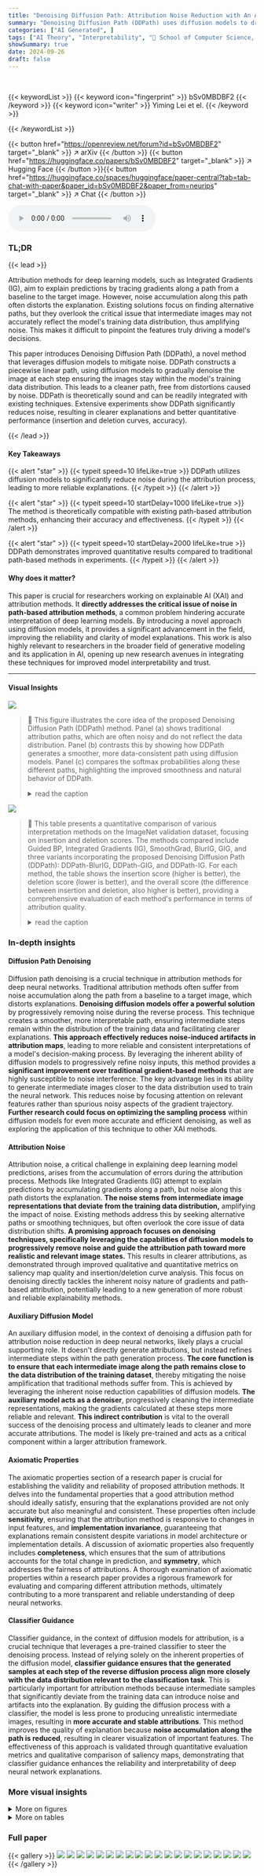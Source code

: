 ```yaml
---
title: "Denoising Diffusion Path: Attribution Noise Reduction with An Auxiliary Diffusion Model"
summary: "Denoising Diffusion Path (DDPath) uses diffusion models to dramatically reduce noise in attribution methods for deep neural networks, leading to clearer explanations and improved quantitative results."
categories: ["AI Generated", ]
tags: ["AI Theory", "Interpretability", "🏢 School of Computer Science, Fudan University",]
showSummary: true
date: 2024-09-26
draft: false
---
```


<br>

{{< keywordList >}}
{{< keyword icon="fingerprint" >}} bSv0MBDBF2 {{< /keyword >}}
{{< keyword icon="writer" >}} Yiming Lei et el. {{< /keyword >}}
 
{{< /keywordList >}}

{{< button href="https://openreview.net/forum?id=bSv0MBDBF2" target="_blank" >}}
↗ arXiv
{{< /button >}}
{{< button href="https://huggingface.co/papers/bSv0MBDBF2" target="_blank" >}}
↗ Hugging Face
{{< /button >}}{{< button href="https://huggingface.co/spaces/huggingface/paper-central?tab=tab-chat-with-paper&paper_id=bSv0MBDBF2&paper_from=neurips" target="_blank" >}}
↗ Chat
{{< /button >}}




<audio controls>
    <source src="https://ai-paper-reviewer.com/bSv0MBDBF2/podcast.wav" type="audio/wav">
    Your browser does not support the audio element.
</audio>


### TL;DR


{{< lead >}}

Attribution methods for deep learning models, such as Integrated Gradients (IG), aim to explain predictions by tracing gradients along a path from a baseline to the target image. However, noise accumulation along this path often distorts the explanation. Existing solutions focus on finding alternative paths, but they overlook the critical issue that intermediate images may not accurately reflect the model's training data distribution, thus amplifying noise. This makes it difficult to pinpoint the features truly driving a model's decisions. 

This paper introduces Denoising Diffusion Path (DDPath), a novel method that leverages diffusion models to mitigate noise. DDPath constructs a piecewise linear path, using diffusion models to gradually denoise the image at each step ensuring the images stay within the model's training data distribution. This leads to a cleaner path, free from distortions caused by noise.  DDPath is theoretically sound and can be readily integrated with existing techniques.  Extensive experiments show DDPath significantly reduces noise, resulting in clearer explanations and better quantitative performance (insertion and deletion curves, accuracy). 

{{< /lead >}}


#### Key Takeaways

{{< alert "star" >}}
{{< typeit speed=10 lifeLike=true >}} DDPath utilizes diffusion models to significantly reduce noise during the attribution process, leading to more reliable explanations. {{< /typeit >}}
{{< /alert >}}

{{< alert "star" >}}
{{< typeit speed=10 startDelay=1000 lifeLike=true >}} The method is theoretically compatible with existing path-based attribution methods, enhancing their accuracy and effectiveness. {{< /typeit >}}
{{< /alert >}}

{{< alert "star" >}}
{{< typeit speed=10 startDelay=2000 lifeLike=true >}} DDPath demonstrates improved quantitative results compared to traditional path-based methods in experiments. {{< /typeit >}}
{{< /alert >}}

#### Why does it matter?
This paper is crucial for researchers working on explainable AI (XAI) and attribution methods.  It **directly addresses the critical issue of noise in path-based attribution methods**, a common problem hindering accurate interpretation of deep learning models. By introducing a novel approach using diffusion models, it provides a significant advancement in the field, improving the reliability and clarity of model explanations.  This work is also highly relevant to researchers in the broader field of generative modeling and its application in AI, opening up new research avenues in integrating these techniques for improved model interpretability and trust.

------
#### Visual Insights



![](https://ai-paper-reviewer.com/bSv0MBDBF2/figures_1_1.jpg)

> 🔼 This figure illustrates the core idea of the proposed Denoising Diffusion Path (DDPath) method.  Panel (a) shows traditional attribution paths, which are often noisy and do not reflect the data distribution. Panel (b) contrasts this by showing how DDPath generates a smoother, more data-consistent path using diffusion models. Panel (c) compares the softmax probabilities along these different paths, highlighting the improved smoothness and natural behavior of DDPath.
> <details>
> <summary>read the caption</summary>
> Figure 1: Motivation illustration of DDPath. The symbol x' denotes the baseline image and x the target image. (a) The existing paths are irrelevant to data distributions. (b) The proposed denoising diffusion path approaches the distribution of real data. (c) Traditional IG [8] and SmoothGrad [9] struggle to maintain a continuously increasing Softmax probability along the integration path. This behavior can be counterintuitive and contradict human cognition, where the confidence in a prediction should generally rise as evidence accumulates. In contrast, the proposed DDPath achieves a more natural behavior by ensuring a continuously increasing Softmax probability along the path, even if the path itself exhibits fluctuations.
> </details>





![](https://ai-paper-reviewer.com/bSv0MBDBF2/tables_7_1.jpg)

> 🔼 This table presents a quantitative comparison of various interpretation methods on the ImageNet validation dataset, focusing on insertion and deletion scores.  The methods compared include Guided BP, Integrated Gradients (IG), SmoothGrad, BlurIG, GIG, and three variants incorporating the proposed Denoising Diffusion Path (DDPath): DDPath-BlurIG, DDPath-GIG, and DDPath-IG. For each method, the table shows the insertion score (higher is better), the deletion score (lower is better), and the overall score (the difference between insertion and deletion, also higher is better), providing a comprehensive evaluation of each method's performance in terms of attribution quality.
> <details>
> <summary>read the caption</summary>
> Table 1: Quantitative comparisons of different interpretation methods on ImageNet validation set in terms of Insertion and Deletion. Overall = Insertion - Deletion.
> </details>





### In-depth insights


#### Diffusion Path Denoising
Diffusion path denoising is a crucial technique in attribution methods for deep neural networks.  Traditional attribution methods often suffer from noise accumulation along the path from a baseline to a target image, which distorts explanations. **Denoising diffusion models offer a powerful solution** by progressively removing noise during the reverse process. This technique creates a smoother, more interpretable path, ensuring intermediate steps remain within the distribution of the training data and facilitating clearer explanations.  **This approach effectively reduces noise-induced artifacts in attribution maps**, leading to more reliable and consistent interpretations of a model's decision-making process.  By leveraging the inherent ability of diffusion models to progressively refine noisy inputs, this method provides a **significant improvement over traditional gradient-based methods** that are highly susceptible to noise interference.  The key advantage lies in its ability to generate intermediate images closer to the data distribution used to train the neural network. This reduces noise by focusing attention on relevant features rather than spurious noisy aspects of the gradient trajectory.  **Further research could focus on optimizing the sampling process** within diffusion models for even more accurate and efficient denoising, as well as exploring the application of this technique to other XAI methods.

#### Attribution Noise
Attribution noise, a critical challenge in explaining deep learning model predictions, arises from the accumulation of errors during the attribution process.  Methods like Integrated Gradients (IG) attempt to explain predictions by accumulating gradients along a path, but noise along this path distorts the explanation.  **The noise stems from intermediate image representations that deviate from the training data distribution,** amplifying the impact of noise.  Existing methods address this by seeking alternative paths or smoothing techniques, but often overlook the core issue of data distribution shifts. **A promising approach focuses on denoising techniques, specifically leveraging the capabilities of diffusion models to progressively remove noise and guide the attribution path toward more realistic and relevant image states.**  This results in clearer attributions, as demonstrated through improved qualitative and quantitative metrics on saliency map quality and insertion/deletion curve analysis. This focus on denoising directly tackles the inherent noisy nature of gradients and path-based attribution, potentially leading to a new generation of more robust and reliable explainability methods.

#### Auxiliary Diffusion Model
An auxiliary diffusion model, in the context of denoising a diffusion path for attribution noise reduction in deep neural networks, likely plays a crucial supporting role.  It doesn't directly generate attributions, but instead refines intermediate steps within the path generation process.  **The core function is to ensure that each intermediate image along the path remains close to the data distribution of the training dataset**, thereby mitigating the noise amplification that traditional methods suffer from. This is achieved by leveraging the inherent noise reduction capabilities of diffusion models.  **The auxiliary model acts as a denoiser**, progressively cleaning the intermediate representations, making the gradients calculated at these steps more reliable and relevant.  **This indirect contribution** is vital to the overall success of the denoising process and ultimately leads to cleaner and more accurate attributions. The model is likely pre-trained and acts as a critical component within a larger attribution framework.

#### Axiomatic Properties
The axiomatic properties section of a research paper is crucial for establishing the validity and reliability of proposed attribution methods.  It delves into the fundamental properties that a good attribution method should ideally satisfy, ensuring that the explanations provided are not only accurate but also meaningful and consistent.  These properties often include **sensitivity**, ensuring that the attribution method is responsive to changes in input features, and **implementation invariance**, guaranteeing that explanations remain consistent despite variations in model architecture or implementation details.  A discussion of axiomatic properties also frequently includes **completeness**, which ensures that the sum of attributions accounts for the total change in prediction, and **symmetry**, which addresses the fairness of attributions.  A thorough examination of axiomatic properties within a research paper provides a rigorous framework for evaluating and comparing different attribution methods, ultimately contributing to a more transparent and reliable understanding of deep neural networks.

#### Classifier Guidance
Classifier guidance, in the context of diffusion models for attribution, is a crucial technique that leverages a pre-trained classifier to steer the denoising process.  Instead of relying solely on the inherent properties of the diffusion model, **classifier guidance ensures that the generated samples at each step of the reverse diffusion process align more closely with the data distribution relevant to the classification task**. This is particularly important for attribution methods because intermediate samples that significantly deviate from the training data can introduce noise and artifacts into the explanation. By guiding the diffusion process with a classifier, the model is less prone to producing unrealistic intermediate images, resulting in **more accurate and stable attributions**.  This method improves the quality of explanation because **noise accumulation along the path is reduced**, resulting in clearer visualization of important features. The effectiveness of this approach is validated through quantitative evaluation metrics and qualitative comparison of saliency maps, demonstrating that classifier guidance enhances the reliability and interpretability of deep neural network explanations.


### More visual insights

<details>
<summary>More on figures
</summary>


![](https://ai-paper-reviewer.com/bSv0MBDBF2/figures_3_1.jpg)

> 🔼 This figure illustrates the Denoising Diffusion Path (DDPath) method.  It shows a sequence of images generated by a pre-trained diffusion model, starting from a noisy baseline image (x0) and progressing towards the target image (xT). Each image (xi) along the path is sampled from a Gaussian distribution N(μθ(xi), Σθ(xi)), where the mean μθ(xi) is guided by a classifier φ to ensure that the samples remain close to the data distribution and progressively reduce noise. The classifier's role is to guide the diffusion process, ensuring that the sampled images are progressively closer to the target image. The parameter θ represents the parameters of the pre-trained diffusion model, which are kept frozen during the path generation. The probability Pφ(Y|xi) represents the classifier's confidence in predicting the class Y given the image xi. The figure depicts how the DDPath gradually denoises the image while maintaining a high classification probability, leading to a clear and informative attribution.
> <details>
> <summary>read the caption</summary>
> Figure 2: Illustration of DDPath. At each step in the DDPath, the images are sampled from a pre-trained diffusion model θ guided by a classifier φ.
> </details>



![](https://ai-paper-reviewer.com/bSv0MBDBF2/figures_6_1.jpg)

> 🔼 This figure compares the saliency maps generated by different attribution methods (IG, SmoothGrad, BlurIG, GIG, and DDPath-IG) with their corresponding insertion and deletion curves.  The insertion curve shows how the model's prediction changes as progressively more information is added to a blurred version of the image, guided by the saliency map. The deletion curve shows the opposite, illustrating how the prediction changes as information is removed from the original image.  The figure demonstrates that DDPath-IG produces cleaner and more informative saliency maps, leading to better performance on both insertion and deletion tasks.
> <details>
> <summary>read the caption</summary>
> Figure 3: Comparison of saliency maps and corresponding Insertion and Deletion curves. Image examples are selected from the ImageNet-1k validation set. The classification model is the pre-trained VGG-19 [29].
> </details>



![](https://ai-paper-reviewer.com/bSv0MBDBF2/figures_7_1.jpg)

> 🔼 This figure compares the saliency maps and insertion/deletion curves of different attribution methods (IG, SmoothGrad, BlurIG, GIG, and DDPath-IG) on images from the ImageNet-1k validation set.  The pre-trained VGG-19 model was used for classification.  The insertion curve shows how the model's prediction changes as pixels are gradually added based on saliency map values, while the deletion curve reflects the effect of removing those pixels.  The DDPath-IG method is highlighted as it aims to improve upon the other methods by reducing noise during path integration. 
> <details>
> <summary>read the caption</summary>
> Figure 3: Comparison of saliency maps and corresponding Insertion and Deletion curves. Image examples are selected from the ImageNet-1k validation set. The classification model is the pre-trained VGG-19 [29].
> </details>



![](https://ai-paper-reviewer.com/bSv0MBDBF2/figures_8_1.jpg)

> 🔼 This figure compares the saliency maps generated by the DDPath-IG method using two different scaling schemes: the default scheme and a reversed scheme. The default scheme shows more focused and detailed saliency maps, while the reversed scheme produces more dispersed and noisy results. This visualization helps demonstrate the impact of the scaling scheme on the effectiveness of the DDPath-IG method in generating accurate and informative saliency maps.
> <details>
> <summary>read the caption</summary>
> Figure 5: Saliency maps by different scaling schemes.
> </details>



![](https://ai-paper-reviewer.com/bSv0MBDBF2/figures_13_1.jpg)

> 🔼 This figure compares different attribution methods (IG, SmoothGrad, BlurIG, GIG, and DDPath-IG) by visualizing their saliency maps and corresponding insertion and deletion curves.  The insertion curves show how adding pixels back into a blurred image, guided by the saliency map, affects the model's prediction. Conversely, the deletion curves show the impact of removing pixels, again based on the saliency map.  The ImageNet-1k validation dataset and the pre-trained VGG-19 model are used for this comparison. The results visually demonstrate the difference in noise reduction and localization ability between these methods.
> <details>
> <summary>read the caption</summary>
> Figure 3: Comparison of saliency maps and corresponding Insertion and Deletion curves. Image examples are selected from the ImageNet-1k validation set. The classification model is the pre-trained VGG-19 [29].
> </details>



![](https://ai-paper-reviewer.com/bSv0MBDBF2/figures_14_1.jpg)

> 🔼 This figure displays the saliency maps generated by various attribution methods (IG, Smooth IG, Blur IG, Guided IG, and DDPath IG) using a ResNet-50 model for a set of images.  Each row represents a different input image, with the first column showing the original image. The subsequent columns illustrate the saliency maps produced by each method, highlighting the image regions deemed most important for classification.  Comparing the saliency maps across different methods helps to visualize and assess the effectiveness and differences in the attribution methods.
> <details>
> <summary>read the caption</summary>
> Figure 7: Saliency maps obtained by ResNet-50.
> </details>



![](https://ai-paper-reviewer.com/bSv0MBDBF2/figures_15_1.jpg)

> 🔼 This figure visualizes the impact of diffusion model size on the resulting saliency maps generated using the DDPath-IG method.  It shows that larger diffusion models (with higher resolutions, 512x512 being the largest) produce higher-resolution saliency maps that reveal more fine-grained details in the image compared to smaller models (64x64 being the smallest).  This demonstrates how the choice of diffusion model influences the level of detail captured in the explanation of a DNN's prediction.
> <details>
> <summary>read the caption</summary>
> Figure 8: Saliency maps generated by DDPath-IG using diffusion models of varying sizes.
> </details>



![](https://ai-paper-reviewer.com/bSv0MBDBF2/figures_15_2.jpg)

> 🔼 This figure compares the saliency maps and insertion/deletion curves generated by various attribution methods, including the proposed DDPath-IG, on images from the ImageNet-1k validation set. The results show that DDPath-IG generates saliency maps with clearer details and achieves better quantitative results in terms of insertion and deletion scores than other methods.
> <details>
> <summary>read the caption</summary>
> Figure 3: Comparison of saliency maps and corresponding Insertion and Deletion curves. Image examples are selected from the ImageNet-1k validation set. The classification model is the pre-trained VGG-19 [29].
> </details>



![](https://ai-paper-reviewer.com/bSv0MBDBF2/figures_16_1.jpg)

> 🔼 This figure visualizes the impact of different scaling schemes on saliency map generation using the DDPath-IG method.  Three different values for the parameter 'a' (0.5, 1, and 2) are tested, each impacting how the sampling mean and variance are scaled during the diffusion process.  The results are presented for four example images showing the original input image alongside the saliency maps generated by the baseline IG method and the DDPath-IG method with the three different 'a' values. By comparing the saliency maps, the effects of changing the scaling parameter 'a' on the quality and detail captured in the resulting maps become apparent.
> <details>
> <summary>read the caption</summary>
> Figure 10: Saliency maps generated by different scaling schemes with \(a \in \{0.5, 1, 2\}.
> </details>



</details>




<details>
<summary>More on tables
</summary>


![](https://ai-paper-reviewer.com/bSv0MBDBF2/tables_8_1.jpg)
> 🔼 This table presents the quantitative results of a pointing game experiment conducted on the MS COCO 2017 validation set to evaluate the effectiveness of different interpretation methods in pinpointing the most salient pixels.  The metrics used are the percentage of 'Hits' (salient pixels correctly identified within the ground truth bounding box) and 'Misses' (salient pixels incorrectly identified outside of the bounding box).  Higher scores indicate better localization accuracy of the salient pixels. The table compares the performance of several methods, including IG (Integrated Gradients), DDPath-IG (Denoising Diffusion Path - Integrated Gradients), BlurIG, DDPath-BlurIG, GIG (Guided Integrated Gradients), and DDPath-GIG.  It shows that the DDPath methods consistently outperform the baseline methods, indicating that DDPath is more effective at highlighting the most relevant image regions for prediction while reducing noise and inaccuracies in the selection of salient pixels.
> <details>
> <summary>read the caption</summary>
> Table 2: Pointing game evaluation on MS COCO 2017 validation set.
> </details>

![](https://ai-paper-reviewer.com/bSv0MBDBF2/tables_8_2.jpg)
> 🔼 This table presents a quantitative comparison of various interpretation methods (Guided BP, IG, SmoothGrad, BlurIG, GIG, DDPath-IG, DDPath-BlurIG, and DDPath-GIG) on the ImageNet validation set.  The comparison is based on insertion and deletion scores, which assess the model's ability to correctly identify relevant image regions.  Higher insertion scores and lower deletion scores indicate better performance. The 'Overall' score represents the difference between insertion and deletion, providing a combined measure of the methods' effectiveness.
> <details>
> <summary>read the caption</summary>
> Table 1: Quantitative comparisons of different interpretation methods on ImageNet validation set in terms of Insertion and Deletion. Overall = Insertion - Deletion.
> </details>

![](https://ai-paper-reviewer.com/bSv0MBDBF2/tables_8_3.jpg)
> 🔼 This table compares the performance of adding noise to different attribution methods (IG, BlurIG, GIG, and SmoothGrad) with the proposed DDPath method. The metrics used for comparison are AIC (Accuracy Information Curve), Insertion, and Deletion. Higher AIC and Insertion values and lower Deletion values indicate better performance. The table shows that DDPath outperforms other noisy methods in terms of AIC and Insertion, suggesting its superior ability to reduce noise and generate accurate attributions.
> <details>
> <summary>read the caption</summary>
> Table 4: Comparison of Adding Noise.
> </details>

![](https://ai-paper-reviewer.com/bSv0MBDBF2/tables_16_1.jpg)
> 🔼 This table presents the results of a pointing game experiment conducted on the MS COCO 2017 validation set to evaluate the effectiveness of different interpretation methods in pinpointing the most salient pixels.  The metrics used are Hits and Misses, where Hits count the number of most salient pixels that fall within the ground truth bounding boxes, and Misses count those that don't.  Higher scores indicate better localization accuracy. The table compares the performance of Integrated Gradients (IG), and its variants combined with the Denoising Diffusion Path (DDPath).
> <details>
> <summary>read the caption</summary>
> Table 2: Pointing game evaluation on MS COCO 2017 validation set.
> </details>

</details>




### Full paper

{{< gallery >}}
<img src="https://ai-paper-reviewer.com/bSv0MBDBF2/1.png" class="grid-w50 md:grid-w33 xl:grid-w25" />
<img src="https://ai-paper-reviewer.com/bSv0MBDBF2/2.png" class="grid-w50 md:grid-w33 xl:grid-w25" />
<img src="https://ai-paper-reviewer.com/bSv0MBDBF2/3.png" class="grid-w50 md:grid-w33 xl:grid-w25" />
<img src="https://ai-paper-reviewer.com/bSv0MBDBF2/4.png" class="grid-w50 md:grid-w33 xl:grid-w25" />
<img src="https://ai-paper-reviewer.com/bSv0MBDBF2/5.png" class="grid-w50 md:grid-w33 xl:grid-w25" />
<img src="https://ai-paper-reviewer.com/bSv0MBDBF2/6.png" class="grid-w50 md:grid-w33 xl:grid-w25" />
<img src="https://ai-paper-reviewer.com/bSv0MBDBF2/7.png" class="grid-w50 md:grid-w33 xl:grid-w25" />
<img src="https://ai-paper-reviewer.com/bSv0MBDBF2/8.png" class="grid-w50 md:grid-w33 xl:grid-w25" />
<img src="https://ai-paper-reviewer.com/bSv0MBDBF2/9.png" class="grid-w50 md:grid-w33 xl:grid-w25" />
<img src="https://ai-paper-reviewer.com/bSv0MBDBF2/10.png" class="grid-w50 md:grid-w33 xl:grid-w25" />
<img src="https://ai-paper-reviewer.com/bSv0MBDBF2/11.png" class="grid-w50 md:grid-w33 xl:grid-w25" />
<img src="https://ai-paper-reviewer.com/bSv0MBDBF2/12.png" class="grid-w50 md:grid-w33 xl:grid-w25" />
<img src="https://ai-paper-reviewer.com/bSv0MBDBF2/13.png" class="grid-w50 md:grid-w33 xl:grid-w25" />
<img src="https://ai-paper-reviewer.com/bSv0MBDBF2/14.png" class="grid-w50 md:grid-w33 xl:grid-w25" />
<img src="https://ai-paper-reviewer.com/bSv0MBDBF2/15.png" class="grid-w50 md:grid-w33 xl:grid-w25" />
<img src="https://ai-paper-reviewer.com/bSv0MBDBF2/16.png" class="grid-w50 md:grid-w33 xl:grid-w25" />
<img src="https://ai-paper-reviewer.com/bSv0MBDBF2/17.png" class="grid-w50 md:grid-w33 xl:grid-w25" />
<img src="https://ai-paper-reviewer.com/bSv0MBDBF2/18.png" class="grid-w50 md:grid-w33 xl:grid-w25" />
<img src="https://ai-paper-reviewer.com/bSv0MBDBF2/19.png" class="grid-w50 md:grid-w33 xl:grid-w25" />
<img src="https://ai-paper-reviewer.com/bSv0MBDBF2/20.png" class="grid-w50 md:grid-w33 xl:grid-w25" />
{{< /gallery >}}